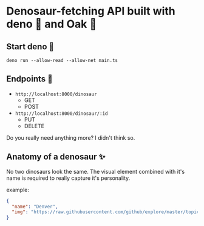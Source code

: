 # Denosaur-fetching API built with deno 🦕 and Oak 🌳

## Start deno 🚀

`deno run --allow-read --allow-net main.ts`

## Endpoints 🚪

- `http://localhost:8000/dinosaur`
  - GET
  - POST
- `http://localhost:8000/dinosaur/:id`
  - PUT
  - DELETE

Do you really need anything more? I didn't think so.

## Anatomy of a denosaur ✨

No two dinosaurs look the same. The visual element combined with it's name is required to really capture it's personality.

example:

```json
{
  "name": "Denver",
  "img": "https://raw.githubusercontent.com/github/explore/master/topics/deno/deno.png",
}
```
